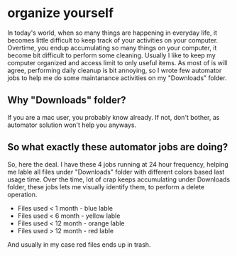 
organize yourself
=================

In today's world, when so many things are happening in everyday life, it becomes little difficult to keep track of your activities on your computer. Overtime, you endup accumulating so many things on your computer, it become bit difficult to perform some cleaning. Usually I like to keep my computer organized and access limit to only useful items. As most of is will agree, performing daily cleanup is bit annoying, so I wrote few automator jobs to help me do some maintanance activities on my "Downloads" folder. 

Why "Downloads" folder?
-----------------------

If you are a mac user, you probably know already. If not, don't bother, as automator solution won't help you anyways.

So what exactly these automator jobs are doing?
-----------------------------------------------

So, here the deal. I have these 4 jobs running at 24 hour frequency, helping me lable all files under "Downloads" folder with different colors based last usage time. Over the time, lot of crap keeps accumulating under Downloads folder, these jobs lets me visually identify them, to perform a delete operation.

   * Files used < 1 month - blue lable
   * Files used < 6 month - yellow lable
   * Files used < 12 month - orange lable
   * Files used > 12 month - red lable

And usually in my case red files ends up in trash.